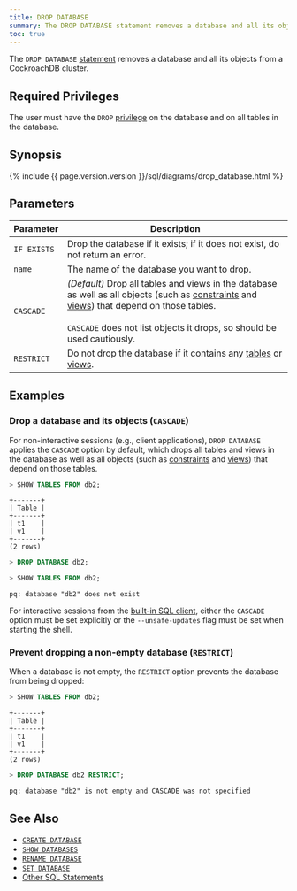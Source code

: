 ```yaml
---
title: DROP DATABASE
summary: The DROP DATABASE statement removes a database and all its objects from a CockroachDB cluster.
toc: true
---
```


The `DROP DATABASE` [statement](sql-statements.html) removes a database and all its objects from a CockroachDB cluster.


## Required Privileges

The user must have the `DROP` [privilege](privileges.html) on the database and on all tables in the database.

## Synopsis

{%  include {{  page.version.version  }}/sql/diagrams/drop_database.html %}

## Parameters

Parameter | Description
----------|------------
`IF EXISTS`   | Drop the database if it exists; if it does not exist, do not return an error.
`name`  | The name of the database you want to drop.
`CASCADE` | _(Default)_ Drop all tables and views in the database as well as all objects (such as [constraints](constraints.html) and [views](views.html)) that depend on those tables.<br><br>`CASCADE` does not list objects it drops, so should be used cautiously.
`RESTRICT` | Do not drop the database if it contains any [tables](create-table.html) or [views](create-view.html).

## Examples

### Drop a database and its objects (`CASCADE`)

For non-interactive sessions (e.g., client applications), `DROP DATABASE` applies the `CASCADE` option by default, which drops all tables and views in the database as well as all objects (such as [constraints](constraints.html) and [views](views.html)) that depend on those tables.

~~~ sql
> SHOW TABLES FROM db2;
~~~

~~~
+-------+
| Table |
+-------+
| t1    |
| v1    |
+-------+
(2 rows)
~~~

~~~ sql
> DROP DATABASE db2;
~~~

~~~ sql
> SHOW TABLES FROM db2;
~~~

~~~
pq: database "db2" does not exist
~~~

For interactive sessions from the [built-in SQL client](use-the-built-in-sql-client.html), either the `CASCADE` option must be set explicitly or the `--unsafe-updates` flag must be set when starting the shell.

### Prevent dropping a non-empty database (`RESTRICT`)

When a database is not empty, the `RESTRICT` option prevents the database from being dropped:

~~~ sql
> SHOW TABLES FROM db2;
~~~

~~~
+-------+
| Table |
+-------+
| t1    |
| v1    |
+-------+
(2 rows)
~~~

~~~ sql
> DROP DATABASE db2 RESTRICT;
~~~

~~~
pq: database "db2" is not empty and CASCADE was not specified
~~~

## See Also

- [`CREATE DATABASE`](create-database.html)
- [`SHOW DATABASES`](show-databases.html)
- [`RENAME DATABASE`](rename-database.html)
- [`SET DATABASE`](set-vars.html)
- [Other SQL Statements](sql-statements.html)
